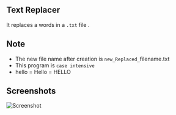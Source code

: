 ## Text Replacer
It replaces a words in a `.txt` file .

## Note
- The new file name after creation is `new_Replaced_`filename.txt
- This program is `case intensive`
- hello = Hello = HELLO

## Screenshots
![Screenshot](images/img1.png)